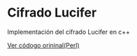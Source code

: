# Cifrado Lucifer

Implementación del cifrado Lucifer en c++

[Ver códogo orininal(Perl)](https://metacpan.org/pod/Crypt::Lucifer)